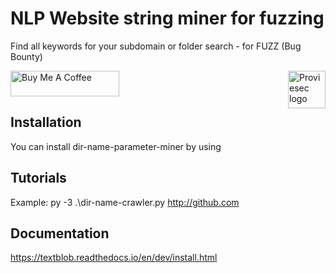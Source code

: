 # NLP Website string miner for fuzzing

Find all keywords for your subdomain or folder search - for FUZZ (Bug Bounty)

<a href="https://proviesec.org/">
    <img src="https://avatars.githubusercontent.com/u/92156402?s=400&u=7fe0dbb9085a37818ee8c2b061432a9a69cbff42&v=4" alt="Proviesec logo" title="Proviesec" align="right" height="60" />
</a>
<a href="https://www.buymeacoffee.com/proviesec" target="_blank"><img src="https://cdn.buymeacoffee.com/buttons/default-orange.png" alt="Buy Me A Coffee" height="41" width="174"></a>


Installation
------------

You can install dir-name-parameter-miner by using


Tutorials
---------
Example:
py -3 .\dir-name-crawler.py http://github.com

Documentation
-------------

https://textblob.readthedocs.io/en/dev/install.html
